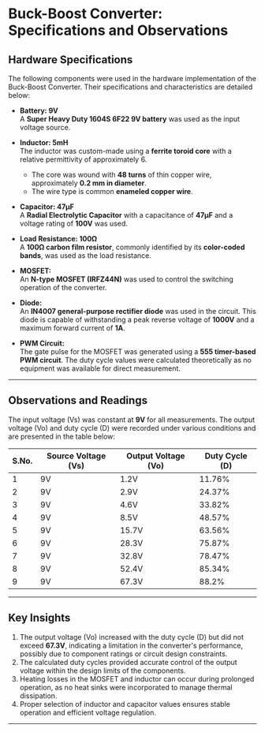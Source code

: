# Buck-Boost Converter: Specifications and Observations

## Hardware Specifications

The following components were used in the hardware implementation of the Buck-Boost Converter. Their specifications and characteristics are detailed below:

- **Battery: 9V**  
  A **Super Heavy Duty 1604S 6F22 9V battery** was used as the input voltage source.  

- **Inductor: 5mH**  
  The inductor was custom-made using a **ferrite toroid core** with a relative permittivity of approximately 6.  
  - The core was wound with **48 turns** of thin copper wire, approximately **0.2 mm in diameter**.  
  - The wire type is common **enameled copper wire**.

- **Capacitor: 47µF**  
  A **Radial Electrolytic Capacitor** with a capacitance of **47µF** and a voltage rating of **100V** was used.  

- **Load Resistance: 100Ω**  
  A **100Ω carbon film resistor**, commonly identified by its **color-coded bands**, was used as the load resistance.  

- **MOSFET:**  
  An **N-type MOSFET (IRFZ44N)** was used to control the switching operation of the converter.  

- **Diode:**  
  An **IN4007 general-purpose rectifier diode** was used in the circuit. This diode is capable of withstanding a peak reverse voltage of **1000V** and a maximum forward current of **1A**.

- **PWM Circuit:**  
  The gate pulse for the MOSFET was generated using a **555 timer-based PWM circuit**. The duty cycle values were calculated theoretically as no equipment was available for direct measurement.

---

## Observations and Readings

The input voltage (Vs) was constant at **9V** for all measurements. The output voltage (Vo) and duty cycle (D) were recorded under various conditions and are presented in the table below:

| **S.No.** | **Source Voltage (Vs)** | **Output Voltage (Vo)** | **Duty Cycle (D)** |
|-----------|---------------------------------|----------------------------------|-------------------------|
| 1         | 9V                              | 1.2V                            | 11.76%                 |
| 2         | 9V                              | 2.9V                            | 24.37%                 |
| 3         | 9V                              | 4.6V                            | 33.82%                 |
| 4         | 9V                              | 8.5V                            | 48.57%                 |
| 5         | 9V                              | 15.7V                           | 63.56%                 |
| 6         | 9V                              | 28.3V                           | 75.87%                 |
| 7         | 9V                              | 32.8V                           | 78.47%                 |
| 8         | 9V                              | 52.4V                           | 85.34%                 |
| 9         | 9V                              | 67.3V                           | 88.2%                  |

---

## Key Insights

1. The output voltage (Vo) increased with the duty cycle (D) but did not exceed **67.3V**, indicating a limitation in the converter's performance, possibly due to component ratings or circuit design constraints.  
2. The calculated duty cycles provided accurate control of the output voltage within the design limits of the components.  
3. Heating losses in the MOSFET and inductor can occur during prolonged operation, as no heat sinks were incorporated to manage thermal dissipation.  
4. Proper selection of inductor and capacitor values ensures stable operation and efficient voltage regulation.  

---
